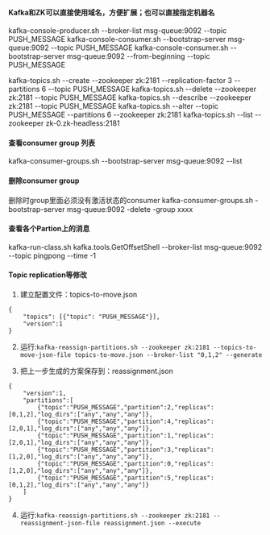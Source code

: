 #### Kafka和ZK可以直接使用域名，方便扩展；也可以直接指定机器名
kafka-console-producer.sh --broker-list msg-queue:9092 --topic PUSH_MESSAGE
kafka-console-consumer.sh --bootstrap-server msg-queue:9092 --topic PUSH_MESSAGE
kafka-console-consumer.sh --bootstrap-server msg-queue:9092 --from-beginning --topic PUSH_MESSAGE

kafka-topics.sh --create --zookeeper zk:2181 --replication-factor 3 --partitions 6 --topic PUSH_MESSAGE
kafka-topics.sh --delete --zookeeper zk:2181 --topic PUSH_MESSAGE
kafka-topics.sh --describe --zookeeper zk:2181 --topic PUSH_MESSAGE
kafka-topics.sh --alter --topic PUSH_MESSAGE --partitions 6  --zookeeper zk:2181 
kafka-topics.sh --list --zookeeper zk-0.zk-headless:2181
#### 查看consumer group 列表
kafka-consumer-groups.sh --bootstrap-server msg-queue:9092 --list
#### 删除consumer group
删除时group里面必须没有激活状态的consumer
kafka-consumer-groups.sh -bootstrap-server msg-queue:9092 -delete -group xxxx
#### 查看各个Partion上的消息
kafka-run-class.sh kafka.tools.GetOffsetShell --broker-list msg-queue:9092 --topic pingpong --time -1
#### Topic replication等修改
1. 建立配置文件：topics-to-move.json  
```
{
    "topics": [{"topic": "PUSH_MESSAGE"}],
    "version":1
}
```
2. 运行:`kafka-reassign-partitions.sh --zookeeper zk:2181 --topics-to-move-json-file topics-to-move.json --broker-list "0,1,2" --generate`

3. 把上一步生成的方案保存到：reassignment.json
```
{
    "version":1,
    "partitions":[
        {"topic":"PUSH_MESSAGE","partition":2,"replicas":[0,1,2],"log_dirs":["any","any","any"]},
        {"topic":"PUSH_MESSAGE","partition":4,"replicas":[2,0,1],"log_dirs":["any","any","any"]},
        {"topic":"PUSH_MESSAGE","partition":1,"replicas":[2,0,1],"log_dirs":["any","any","any"]},
        {"topic":"PUSH_MESSAGE","partition":3,"replicas":[1,2,0],"log_dirs":["any","any","any"]},
        {"topic":"PUSH_MESSAGE","partition":0,"replicas":[1,2,0],"log_dirs":["any","any","any"]},
        {"topic":"PUSH_MESSAGE","partition":5,"replicas":[0,1,2],"log_dirs":["any","any","any"]}
    ]
}
```
4. 运行:`kafka-reassign-partitions.sh --zookeeper zk:2181 --reassignment-json-file reassignment.json --execute`